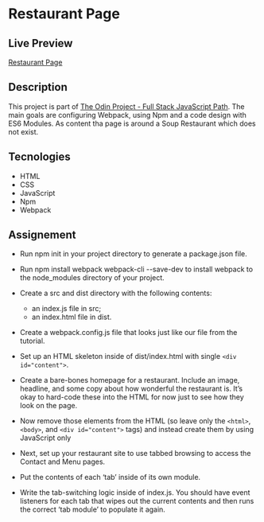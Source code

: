 # Restaurant Page

## Live Preview
[Restaurant Page](https://dak79.github.io/odin-restaurant-page/)

## Description
This project is part of [The Odin Project - Full Stack JavaScript Path](https://www.theodinproject.com/lessons/node-path-javascript-restaurant-page). The main goals are configuring Webpack, using Npm and a code design with ES6 Modules.
As content tha page is around a Soup Restaurant which does not exist.

## Tecnologies
* HTML
* CSS
* JavaScript
* Npm
* Webpack

## Assignement
* Run npm init in your project directory to generate a package.json file.

* Run npm install webpack webpack-cli --save-dev to install webpack to the node_modules directory of your project.

* Create a src and dist directory with the following contents:
    * an index.js file in src;
    * an index.html file in dist. 

* Create a webpack.config.js file that looks just like our file from the tutorial.

* Set up an HTML skeleton inside of dist/index.html with single `<div id="content">`.

* Create a bare-bones homepage for a restaurant. Include an image, headline, and some copy about how wonderful the restaurant is. It’s okay to hard-code these into the HTML for now just to see how they look on the page.

* Now remove those elements from the HTML (so leave only the `<html>`, `<body>`, and `<div id="content">` tags) and instead create them by using JavaScript only

* Next, set up your restaurant site to use tabbed browsing to access the Contact and Menu pages.

* Put the contents of each ‘tab’ inside of its own module. 

* Write the tab-switching logic inside of index.js. You should have event listeners for each tab that wipes out the current contents and then runs the correct ‘tab module’ to populate it again.
